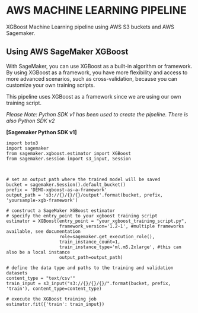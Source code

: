 # AWS MACHINE LEARNING PIPELINE

XGBoost Machine Learning pipeline using AWS S3 buckets and AWS Sagemaker. 

## Using AWS SageMaker XGBoost

With SageMaker, you can use XGBoost as a built-in algorithm or framework. By using XGBoost as a framework, you have more flexibility and access to more advanced scenarios, such as cross-validation, because you can customize your own training scripts.

This pipeline uses XGBoost as a framework since we are using our own training script.

*Please Note: Python SDK v1 has been used to create the pipeline. There is also Python SDK v2*

<strong>[Sagemaker Python SDK v1]</strong>


```
import boto3
import sagemaker
from sagemaker.xgboost.estimator import XGBoost
from sagemaker.session import s3_input, Session



# set an output path where the trained model will be saved
bucket = sagemaker.Session().default_bucket()
prefix = 'DEMO-xgboost-as-a-framework'
output_path = 's3://{}/{}/{}/output'.format(bucket, prefix, 'yoursample-xgb-framework')

# construct a SageMaker XGBoost estimator
# specify the entry_point to your xgboost training script
estimator = XGBoost(entry_point = "your_xgboost_training_script.py", 
                    framework_version='1.2-1', #multiple frameworks available, see documentation
                    role=sagemaker.get_execution_role(),
                    train_instance_count=1,
                    train_instance_type='ml.m5.2xlarge', #this can also be a local instance
                    output_path=output_path)

# define the data type and paths to the training and validation datasets
content_type = "text/csv'"
train_input = s3_input("s3://{}/{}/{}/".format(bucket, prefix, 'train'), content_type=content_type)

# execute the XGBoost training job
estimator.fit({'train': train_input})
```
